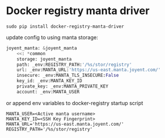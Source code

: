 Docker registry manta driver
=====

```sudo pip install docker-registry-manta-driver```

update config to using manta storage:
```python
joyent_manta: &joyent_manta
    <<: *common
    storage: joyent_manta
    path: _env:REGISTRY_PATH:'/%s/stor/registry'
    url: _env:MANTA_URL:'https://us-east.manta.joyent.com/'
    insecure: _env:MANTA_TLS_INSECURE:False
    key_id: _env:MANTA_KEY_ID
    private_key: _env:MANTA_PRIVATE_KEY
    account: _env:MANTA_USER
```

or append env variables to docker-registry startup script
```
MANTA_USER=<Active manta username>
MANTA_KEY_ID=<SSH Key Fingerprint>
MANTA_URL='https://us-east.manta.joyent.com/'
REGISTRY_PATH='/%s/stor/registry'
```
